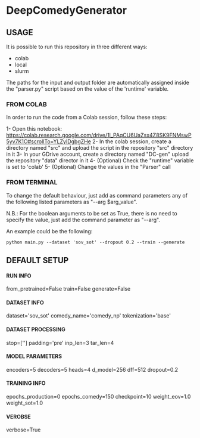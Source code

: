# DeepComedyGenerator
## USAGE

It is possible to run this repository in three different ways:
 - colab
 - local
 - slurm

The paths for the input and output folder are automatically assigned inside the "parser.py" script
based on the value of the 'runtime' variable.

### FROM COLAB

In order to run the code from a Colab session, follow these steps:

 1- Open this notebook: https://colab.research.google.com/drive/1l_PAqCU6UaZsx4Z8SK9FNMswP5yv7K1O#scrollTo=YLZyIDgbgZHe
 2- In the colab session, create a directory named "src" and upload the script in the repository "src" directory in it
 3- In your GDrive account, create a directory named "DC-gen" upload the repository "data" director in it
 4- (Optional) Check the "runtime" variable is set to 'colab'
 5- (Optional) Change the values in the "Parser" call

### FROM TERMINAL

To change the default behaviour, just add as command parameters
any of the following listed parameters as "--arg $arg_value".

N.B.: For the boolean arguments to be set as True, there is no need to
specify the value, just add the command parameter as "--arg".

An example could be the following:
```
python main.py --dataset 'sov_sot' --dropout 0.2 --train --generate
```

## DEFAULT SETUP
#### RUN INFO
from_pretrained=False
train=False
generate=False
#### DATASET INFO
dataset='sov_sot'
comedy_name='comedy_np'
tokenization='base'
#### DATASET PROCESSING
stop=['</v>']
padding='pre'
inp_len=3
tar_len=4
#### MODEL PARAMETERS
encoders=5
decoders=5
heads=4
d_model=256
dff=512
dropout=0.2
#### TRAINING INFO
epochs_production=0
epochs_comedy=150
checkpoint=10
weight_eov=1.0
weight_sot=1.0
#### VEROBSE
verbose=True
